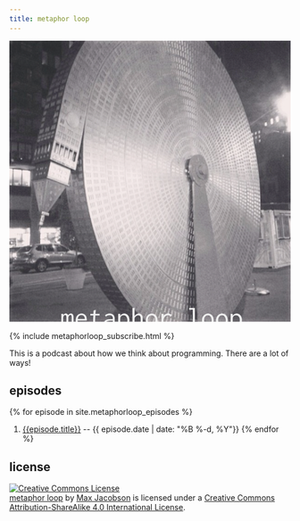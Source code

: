 ```yaml
---
title: metaphor loop
---
```


![metaphor loop](/img/metaphorloop.png)

{% include metaphorloop_subscribe.html %}

This is a podcast about how we think about programming. There are a lot of ways!

## episodes

{% for episode in site.metaphorloop_episodes %}
  1. [{{episode.title}}]({{episode.url}}) -- {{ episode.date | date: "%B %-d, %Y"}}
{% endfor %}

## license

<a rel="license" href="http://creativecommons.org/licenses/by-sa/4.0/"><img alt="Creative Commons License" style="border-width:0" src="https://i.creativecommons.org/l/by-sa/4.0/88x31.png" /></a><br /><span xmlns:dct="http://purl.org/dc/terms/" href="http://purl.org/dc/dcmitype/Sound" property="dct:title" rel="dct:type"><a href="/metaphorloop">metaphor loop</a></span> by <a xmlns:cc="http://creativecommons.org/ns#" href="https://www.hardscrabble.net/" property="cc:attributionName" rel="cc:attributionURL">Max Jacobson</a> is licensed under a <a rel="license" href="http://creativecommons.org/licenses/by-sa/4.0/">Creative Commons Attribution-ShareAlike 4.0 International License</a>.
